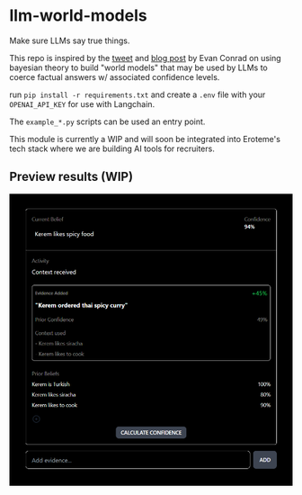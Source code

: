 # llm-world-models
Make sure LLMs say true things.

This repo is inspired by the [tweet](https://twitter.com/evanjconrad/status/1627173324513230849) and [blog post](https://evanjconrad.com/posts/world-models) by Evan Conrad on using bayesian theory to build "world models" that may be used by LLMs to coerce factual answers w/ associated confidence levels.

run `pip install -r requirements.txt` and create a `.env` file with your `OPENAI_API_KEY` for use with Langchain.

The `example_*.py` scripts can be used an entry point.

This module is currently a WIP and will soon be integrated into Eroteme's tech stack where we are building AI tools for recruiters.

## Preview results (WIP)

![frontend preview](./img/Capture.PNG)
